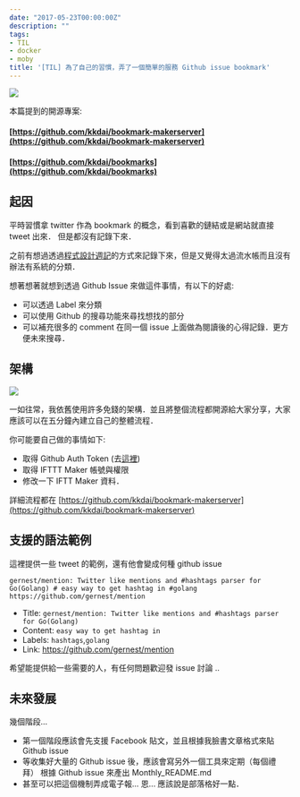```yaml
---
date: "2017-05-23T00:00:00Z"
description: ""
tags:
- TIL
- docker
- moby
title: '[TIL] 為了自己的習慣，弄了一個簡單的服務 Github issue bookmark'
---
```


![](../images/2017/bookmark.png)

本篇提到的開源專案:

#### [https://github.com/kkdai/bookmark-makerserver](https://github.com/kkdai/bookmark-makerserver)
#### [https://github.com/kkdai/bookmarks](https://github.com/kkdai/bookmarks)

## 起因

平時習慣拿 twitter 作為 bookmark 的概念，看到喜歡的鏈結或是網站就直接 tweet 出來． 但是都沒有記錄下來． 

之前有想過透過[程式設計週記](http://www.evanlin.com/categories/#程式設計週記-ref)的方式來記錄下來，但是又覺得太過流水帳而且沒有辦法有系統的分類．

想著想著就想到透過 Github Issue 來做這件事情，有以下的好處:

- 可以透過 Label 來分類
- 可以使用 Github 的搜尋功能來尋找想找的部分
- 可以補充很多的 comment 在同一個 issue 上面做為閱讀後的心得記錄．更方便未來搜尋．

## 架構

![](../images/2017/flow.png)

一如往常，我依舊使用許多免錢的架構．並且將整個流程都開源給大家分享，大家應該可以在五分鐘內建立自己的整體流程．

你可能要自己做的事情如下:

- 取得 Github Auth Token (去[這裡](https://github.com/settings/tokens))
- 取得 IFTTT Maker 帳號與權限
- 修改一下 IFTT Maker 資料．

詳細流程都在 [https://github.com/kkdai/bookmark-makerserver](https://github.com/kkdai/bookmark-makerserver)  

## 支援的語法範例


這裡提供一些 tweet 的範例，還有他會變成何種 github issue

`gernest/mention: Twitter like mentions and #hashtags parser for Go(Golang) # easy way to get hashtag in #golang https://github.com/gernest/mention`

- Title:  `gernest/mention: Twitter like mentions and #hashtags parser for Go(Golang)`
- Content: `easy way to get hashtag in`
- Labels: `hashtags`,`golang`
- Link:  https://github.com/gernest/mention


希望能提供給一些需要的人，有任何問題歡迎發 issue 討論 ..


## 未來發展

幾個階段...

- 第一個階段應該會先支援 Facebook 貼文，並且根據我臉書文章格式來貼 Github issue
- 等收集好大量的 Github issue 後，應該會寫另外一個工具來定期（每個禮拜） 根據 Github issue 來產出 Monthly_README.md 
- 甚至可以把這個機制弄成電子報... 恩... 應該說是部落格好一點．